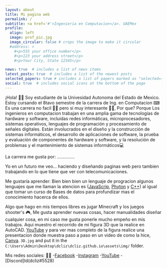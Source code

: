 ```yaml
---
layout: about
title: Mi pagina web
permalink: /
subtitle: <a href='#'>Ingenieria en Computacion</a>. UAEMex
profile:
  align: left
  image: prof_pic.jpg
  image_circular: false # crops the image to make it circular
  #address: >
    #<p>555 your office number</p>
    #<p>123 your address street</p>
    #<p>Your City, State 12345</p>

news: true  # includes a list of news items
latest_posts: true  # includes a list of the newest posts
selected_papers: true # includes a list of papers marked as "selected={true}"
social: true  # includes social icons at the bottom of the page
---
```


  ¡Hola! 🙋‍♀️ Soy estudiante de la Univesidad Autonoma del Estado de Mexico. Estoy cursando el 8tavo semestre de la carrera de Ing. en Computacion ⌨
  Es una carrera no facil 🤷‍♀️ pero si muy interesante 🙆‍♀️, Por que? Porque Los ingenieros en computacion trabajan en una amplia gama de tecnologías de
  hardware y software, incluidas redes informáticas, microprocesadores, sistemas operativos, lenguajes de programación y procesamiento de 
  señales digitales. Están involucrados en el diseño y la construcción de sistemas informáticos, el desarrollo de aplicaciones de software,
  la prueba y evaluación de componentes de hardware y software, y la resolución de problemas y el mantenimiento de sistemas informáticos💻

  La carrera me gusta por: ..............


  Yo en un futuro me veo... haciendo y diseñando paginas web pero tambien trabajando en lo que tiene que ver con telecomunicaciones.


  Me gustaría aprender: Bien bien bien un lenguaje de progracion algunos lenguajes que me llaman la atencion es
  ([JavaScrip](https://developer.microsoft.com/es-es/javascript/), [Phyton](https://www.python.org/) y [C++](http://www.bloodshed.net/)) 
  al igual que tomar un curso de Bases de datos para profundizar mas el conocimiento hacerca de ellos.


  Algo que hago en mis tiempos libres es jugar Minecraft y los juegos shooter's 🎮, Me gusta aprender nuevas
  cosas, hacer manualidades diseñar cualquier cosa, en mi caso me gusta ponerle mucho empeño en mis trabajos. 
  Aqui muestro el recorrido de mi figura 3D que la realice en AutoCAD.  [YouTube](https://youtu.be/aJE5XUbKF0s) y para ver mas completo de la figura realice una presentacion donde muestra paso a paso en un video de como la hice, [Canva](https://www.canva.com/design/DAFSvk15tDA/WLGPJapJRWdDCEZSGFNZNw/edit?utm_content=DAFSvk15tDA&utm_campaign=designshare&utm_medium=link2&utm_source=sharebutton).  `3D.jpg` and put it in the `C:\Users\Admin\Desktop\dcliz\dcliz.github.io\assets\img/` folder.



 Mis redes sociales: 🐣🦆
 -[Facebook](https://www.facebook.com/lizbeth.dominguez.10297?mibextid=ZbWKwL)
 -[Instagram](https://instagram.com/_lizbethdc_?igshid=ZDdkNTZiNTM=)
 -[YouTube](https://youtube.com/@lizbethdominguez1856)
 -[Discord]Id(dcliz#5528)




